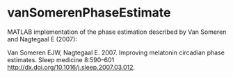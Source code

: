 vanSomerenPhaseEstimate
=======================

MATLAB implementation of the phase estimation described by Van Someren and Nagtegaal E (2007):

Van Someren EJW, Nagtegaal E. 2007. 
Improving melatonin circadian phase estimates. 
Sleep medicine 8:590–601
http://dx.doi.org/10.1016/j.sleep.2007.03.012.
